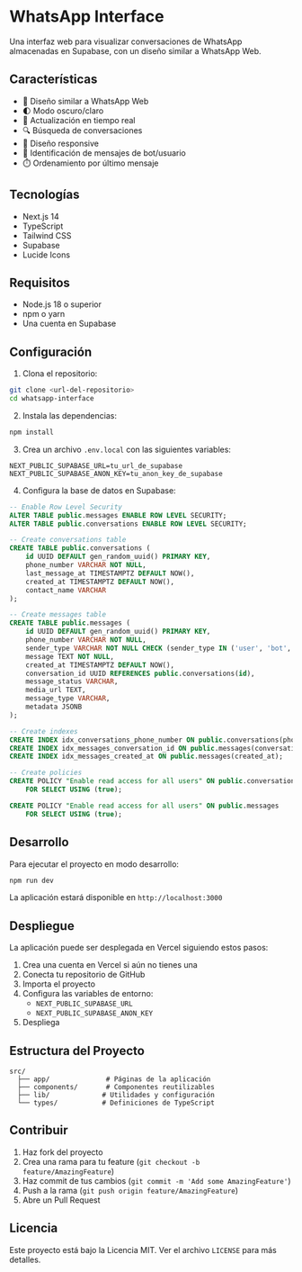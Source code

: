 # WhatsApp Interface

Una interfaz web para visualizar conversaciones de WhatsApp almacenadas en Supabase, con un diseño similar a WhatsApp Web.

## Características

- 🎨 Diseño similar a WhatsApp Web
- 🌓 Modo oscuro/claro
- 🔄 Actualización en tiempo real
- 🔍 Búsqueda de conversaciones
- 📱 Diseño responsive
- 🤖 Identificación de mensajes de bot/usuario
- ⏱️ Ordenamiento por último mensaje

## Tecnologías

- Next.js 14
- TypeScript
- Tailwind CSS
- Supabase
- Lucide Icons

## Requisitos

- Node.js 18 o superior
- npm o yarn
- Una cuenta en Supabase

## Configuración

1. Clona el repositorio:
```bash
git clone <url-del-repositorio>
cd whatsapp-interface
```

2. Instala las dependencias:
```bash
npm install
```

3. Crea un archivo `.env.local` con las siguientes variables:
```env
NEXT_PUBLIC_SUPABASE_URL=tu_url_de_supabase
NEXT_PUBLIC_SUPABASE_ANON_KEY=tu_anon_key_de_supabase
```

4. Configura la base de datos en Supabase:

```sql
-- Enable Row Level Security
ALTER TABLE public.messages ENABLE ROW LEVEL SECURITY;
ALTER TABLE public.conversations ENABLE ROW LEVEL SECURITY;

-- Create conversations table
CREATE TABLE public.conversations (
    id UUID DEFAULT gen_random_uuid() PRIMARY KEY,
    phone_number VARCHAR NOT NULL,
    last_message_at TIMESTAMPTZ DEFAULT NOW(),
    created_at TIMESTAMPTZ DEFAULT NOW(),
    contact_name VARCHAR
);

-- Create messages table
CREATE TABLE public.messages (
    id UUID DEFAULT gen_random_uuid() PRIMARY KEY,
    phone_number VARCHAR NOT NULL,
    sender_type VARCHAR NOT NULL CHECK (sender_type IN ('user', 'bot', 'agent')),
    message TEXT NOT NULL,
    created_at TIMESTAMPTZ DEFAULT NOW(),
    conversation_id UUID REFERENCES public.conversations(id),
    message_status VARCHAR,
    media_url TEXT,
    message_type VARCHAR,
    metadata JSONB
);

-- Create indexes
CREATE INDEX idx_conversations_phone_number ON public.conversations(phone_number);
CREATE INDEX idx_messages_conversation_id ON public.messages(conversation_id);
CREATE INDEX idx_messages_created_at ON public.messages(created_at);

-- Create policies
CREATE POLICY "Enable read access for all users" ON public.conversations
    FOR SELECT USING (true);

CREATE POLICY "Enable read access for all users" ON public.messages
    FOR SELECT USING (true);
```

## Desarrollo

Para ejecutar el proyecto en modo desarrollo:

```bash
npm run dev
```

La aplicación estará disponible en `http://localhost:3000`

## Despliegue

La aplicación puede ser desplegada en Vercel siguiendo estos pasos:

1. Crea una cuenta en Vercel si aún no tienes una
2. Conecta tu repositorio de GitHub
3. Importa el proyecto
4. Configura las variables de entorno:
   - `NEXT_PUBLIC_SUPABASE_URL`
   - `NEXT_PUBLIC_SUPABASE_ANON_KEY`
5. Despliega

## Estructura del Proyecto

```
src/
  ├── app/              # Páginas de la aplicación
  ├── components/       # Componentes reutilizables
  ├── lib/             # Utilidades y configuración
  └── types/           # Definiciones de TypeScript
```

## Contribuir

1. Haz fork del proyecto
2. Crea una rama para tu feature (`git checkout -b feature/AmazingFeature`)
3. Haz commit de tus cambios (`git commit -m 'Add some AmazingFeature'`)
4. Push a la rama (`git push origin feature/AmazingFeature`)
5. Abre un Pull Request

## Licencia

Este proyecto está bajo la Licencia MIT. Ver el archivo `LICENSE` para más detalles.
